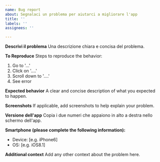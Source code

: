 ```yaml
---
name: Bug report
about: Segnalaci un problema per aiutarci a migliorare l'app
title: ''
labels: ''
assignees: ''

---
```


**Descrivi il problema**
Una descrizione chiara e concisa del problema.

**To Reproduce**
Steps to reproduce the behavior:
1. Go to '...'
2. Click on '....'
3. Scroll down to '....'
4. See error

**Expected behavior**
A clear and concise description of what you expected to happen.

**Screenshots**
If applicable, add screenshots to help explain your problem.

**Versione dell'app**
Copia i due numeri che appaiono in alto a destra nello schermo dell'app.

**Smartphone (please complete the following information):**
 - Device: [e.g. iPhone6]
 - OS: [e.g. iOS8.1]

**Additional context**
Add any other context about the problem here.
